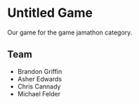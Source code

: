 # Untitled Game

Our game for the game jamathon category.

## Team

- Brandon Griffin
- Asher Edwards
- Chris Cannady
- Michael Felder
